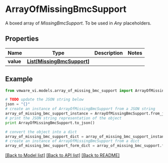 # ArrayOfMissingBmcSupport

A boxed array of *MissingBmcSupport*. To be used in *Any* placeholders. 

## Properties
Name | Type | Description | Notes
------------ | ------------- | ------------- | -------------
**value** | [**List[MissingBmcSupport]**](MissingBmcSupport.md) |  | 

## Example

```python
from vmware_vi.models.array_of_missing_bmc_support import ArrayOfMissingBmcSupport

# TODO update the JSON string below
json = "{}"
# create an instance of ArrayOfMissingBmcSupport from a JSON string
array_of_missing_bmc_support_instance = ArrayOfMissingBmcSupport.from_json(json)
# print the JSON string representation of the object
print ArrayOfMissingBmcSupport.to_json()

# convert the object into a dict
array_of_missing_bmc_support_dict = array_of_missing_bmc_support_instance.to_dict()
# create an instance of ArrayOfMissingBmcSupport from a dict
array_of_missing_bmc_support_form_dict = array_of_missing_bmc_support.from_dict(array_of_missing_bmc_support_dict)
```
[[Back to Model list]](../README.md#documentation-for-models) [[Back to API list]](../README.md#documentation-for-api-endpoints) [[Back to README]](../README.md)


